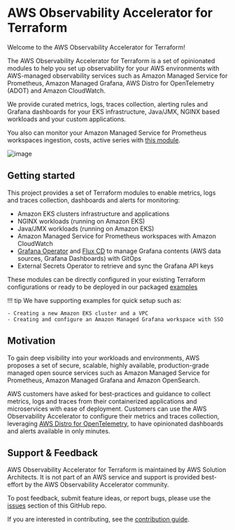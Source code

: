 # AWS Observability Accelerator for Terraform

Welcome to the AWS Observability Accelerator for Terraform!

The AWS Observability Accelerator for Terraform is a set of opinionated modules to
help you set up observability for your AWS environments with
AWS-managed observability services such as Amazon Managed Service for Prometheus,
Amazon Managed Grafana, AWS Distro for OpenTelemetry (ADOT) and Amazon CloudWatch.

We provide curated metrics, logs, traces collection, alerting rules and Grafana
dashboards for your EKS infrastructure, Java/JMX, NGINX based workloads and
your custom applications.

You also can monitor your Amazon Managed Service for Prometheus workspaces ingestion,
costs, active series with [this module](https://aws-observability.github.io/terraform-aws-observability-accelerator/workloads/managed-prometheus/).

![image](https://github.com/aws-observability/terraform-aws-observability-accelerator/assets/10175027/002a0f0a-6256-4be3-9e38-6044e4b5fb7b)

## Getting started

This project provides a set of Terraform modules to enable metrics, logs and
traces collection, dashboards and alerts for monitoring:

- Amazon EKS clusters infrastructure and applications
- NGINX workloads (running on Amazon EKS)
- Java/JMX workloads (running on Amazon EKS)
- Amazon Managed Service for Prometheus workspaces with Amazon CloudWatch
- [Grafana Operator](https://github.com/grafana-operator/grafana-operator) and [Flux CD](https://fluxcd.io/) to manage Grafana contents (AWS data sources, Grafana Dashboards) with GitOps
- External Secrets Operator to retrieve and sync the Grafana API keys

These modules can be directly configured in your existing Terraform
configurations or ready to be deployed in our packaged
[examples](https://github.com/aws-observability/terraform-aws-observability-accelerator/tree/main/examples)

!!! tip
    We have supporting examples for quick setup such as:

    - Creating a new Amazon EKS cluster and a VPC
    - Creating and configure an Amazon Managed Grafana workspace with SSO

## Motivation

To gain deep visibility into your workloads and environments, AWS proposes a
set of secure, scalable, highly available, production-grade managed open
source services such as Amazon Managed Service for Prometheus, Amazon Managed
Grafana and Amazon OpenSearch.

AWS customers have asked for best-practices and guidance to collect metrics, logs
and traces from their containerized applications and microservices with ease of
deployment. Customers can use the AWS Observability Accelerator to configure their
metrics and traces collection, leveraging [AWS Distro for OpenTelemetry](https://aws-otel.github.io/),
to have opinionated dashboards and alerts available in only minutes.


## Support & Feedback

AWS Observability Accelerator for Terraform is maintained by AWS Solution Architects.
It is not part of an AWS service and support is provided best-effort by the
AWS Observability Accelerator community.

To post feedback, submit feature ideas, or report bugs, please use the [issues](https://github.com/aws-observability/terraform-aws-observability-accelerator/issues) section of this GitHub repo.

If you are interested in contributing, see the [contribution guide](https://github.com/aws-observability/terraform-aws-observability-accelerator/blob/main/CONTRIBUTING.md).

